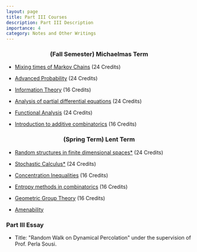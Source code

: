 ```yaml
---
layout: page
title: Part III Courses
description: Part III Description
importance: 4
category: Notes and Other Writings
---
```

### $$\textbf{(Fall Semester) Michaelmas Term}$$
- [Mixing times of Markov Chains](https://www.maths.cam.ac.uk/postgrad/part-iii/files/GtC/Probability/Mixing_times_of_Markov_chains_Sarkovic.pdf) (24 Credits)

- [Advanced Probability](https://www.maths.cam.ac.uk/postgrad/part-iii/files/GtC/Probability/Advanced%20Probability_Jason_Miller.pdf) (24 Credits)

- [Information Theory](https://www.maths.cam.ac.uk/postgrad/part-iii/files/GtC/Information%20and%20Finance/Information_Theory_Kontoyiannis.pdf) (16 Credits)
 
- [Analysis of partial differential equations](https://www.maths.cam.ac.uk/postgrad/part-iii/files/GtC/Analysis%20and%20PDEs/Analysis%20of%20PDE_Cl%C3%A9ment%20Mouhot_2425.pdf) (24 Credits)

- [Functional Analysis](https://www.maths.cam.ac.uk/postgrad/part-iii/files/GtC/Analysis%20and%20PDEs/functional_analysis_zsak.pdf) (24 Credits)
 
- [Introduction to additive combinatorics](https://www.maths.cam.ac.uk/postgrad/part-iii/files/GtC/Combinatorics/Introduction_to_Additive_Combinatorics_Wolf.pdf) (16 Credits)
  

### $$\textbf{(Spring Term) Lent Term}$$

- [Random structures in finite dimensional spaces*](https://www.maths.cam.ac.uk/postgrad/part-iii/files/GtC/Probability/Random_Structures_Werner.pdf) (24 Credits)

- [Stochastic Calculus*](https://www.maths.cam.ac.uk/postgrad/part-iii/files/GtC/Information%20and%20Finance/StochasticCalculus_Tehranchi.pdf) (24 Credits)
 
- [Concentration Inequalities](https://www.maths.cam.ac.uk/postgrad/part-iii/files/GtC/Information%20and%20Finance/Concentration_Inequalities_Gavalakis.pdf) (16 Credits)

- [Entropy methods in combinatorics](https://www.maths.cam.ac.uk/postgrad/part-iii/files/GtC/Combinatorics/Entropy%20Methods%20in%20Combinatorics%20_William_Timothy_Gowers.pdf) (16 Credits)
 
- [Geometric Group Theory](https://www.maths.cam.ac.uk/postgrad/part-iii/files/GtC/Differential%20Geometry%20and%20Topology/Geometric_Grp_Theory_Wilton.pdf) (16 Credits)

- [Amenability](https://www.maths.cam.ac.uk/postgrad/part-iii/files/GtC/Algebra/Amenability_Fournier-Facio.pdf)

### Part III Essay

- Title: "Random Walk on Dynamical Percolation" under the supervision of Prof. Perla Sousi. 
 